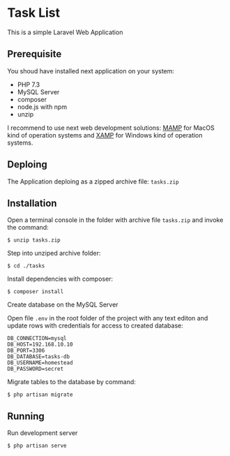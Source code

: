# Task List

This is a simple Laravel Web Application

## Prerequisite

You shoud have installed next application on your system:

-   PHP 7.3
-   MySQL Server
-   composer
-   node.js with npm
-   unzip

I recommend to use next web development solutions: [MAMP](https://www.mamp.info/en/mac/) for MacOS kind of operation systems and [XAMP](https://www.apachefriends.org/index.html) for Windows kind of operation systems.

## Deploing

The Application deploing as a zipped archive file: `tasks.zip`

## Installation

Open a terminal console in the folder with archive file `tasks.zip` and invoke the command:

```
$ unzip tasks.zip
```

Step into unziped archive folder:

```
$ cd ./tasks
```

Install dependencies with composer:

```
$ composer install
```

Create database on the MySQL Server

Open file `.env` in the root folder of the project with any text editon and update rows with credentials for access to created database:

```
DB_CONNECTION=mysql
DB_HOST=192.168.10.10
DB_PORT=3306
DB_DATABASE=tasks-db
DB_USERNAME=homestead
DB_PASSWORD=secret
```

Migrate tables to the database by command:

```
$ php artisan migrate
```

## Running

Run development server

```
$ php artisan serve
```
